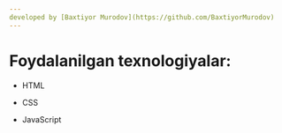 ```yaml
---
developed by [Baxtiyor Murodov](https://github.com/BaxtiyorMurodov)
---
```


# **Foydalanilgan texnologiyalar:**

*  HTML

*  CSS

*  JavaScript
